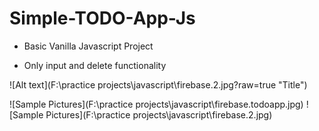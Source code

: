 # Simple-TODO-App-Js

* Basic Vanilla Javascript Project

* Only input and delete functionality

![Alt text](F:\practice projects\javascript\firebase.2.jpg?raw=true "Title")

![Sample Pictures](F:\practice projects\javascript\firebase.todoapp.jpg)
![Sample Pictures](F:\practice projects\javascript\firebase.2.jpg)
